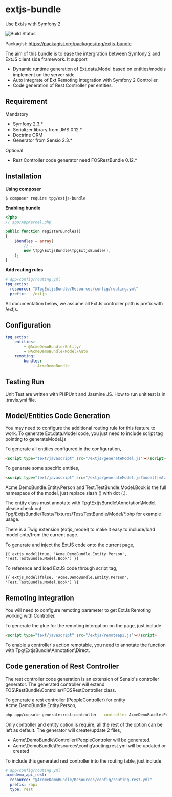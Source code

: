 extjs-bundle
============

Use ExtJs with Symfony 2

![Build Status](https://travis-ci.org/jamesmoey/extjs-bundle.png?branch=2.3)

Packagist: https://packagist.org/packages/tpg/extjs-bundle

The aim of this bundle is to ease the intergration between Symfony 2 and ExtJS client side framework. It support
 - Dynamic runtime generation of Ext.data.Model based on entities/models implement on the server side.
 - Auto integrate of Ext Remoting integration with Symfony 2 Controller.
 - Code generation of Rest Controller per entities.

Requirement
-----------
Mandatory
 - Symfony 2.3.*
 - Serializer library from JMS 0.12.*
 - Doctrine ORM
 - Generator from Sensio 2.3.*

Optional
 - Rest Controller code generator need FOSRestBundle 0.12.*

Installation
------------
**Using composer**
``` bash
$ composer require tpg/extjs-bundle
```

**Enabling bundle**
``` php
<?php
// app/AppKernel.php

public function registerBundles()
{
    $bundles = array(
        // ...
        new \Tpg\ExtjsBundle\TpgExtjsBundle(),
    );
}
```

**Add routing rules**
``` yml
# app/config/routing.yml
tpg_extjs:
  resource: "@TpgExtjsBundle/Resources/config/routing.yml"
  prefix:   /extjs
```

All documentation below, we assume all ExtJs controller path is prefix with /extjs.

Configuration
-------------
``` yaml
tpg_extjs:
    entities:
        - @AcmeDemoBundle/Entity/
        - @AcmeDemoBundle/Model/Auto
    remoting:
        bundles:
            - AcmeDemoBundle
```

Testing Run
-----------
Unit Test are written with PHPUnit and Jasmine JS. How to run unit test is in .travis.yml file.

Model/Entities Code Generation
------------------------------
You may need to configure the additional routing rule for this feature to work. To generate Ext.data.Model code, you just
need to include script tag pointing to generateModel.js

To generate all entities configured in the configuration,
``` html
<script type="text/javascript" src="/extjs/generateModel.js"></script>
```

To generate some specific entities,
``` html
<script type="text/javascript" src="/extjs/generateModel.js?model[]=Acme.DemoBundle.Entity.Person&model[]=Test.TestBundle.Model.Book"></script>
```
Acme.DemoBundle.Entity.Person and Test.TestBundle.Model.Book is the full namespace of the model, just replace slash (\)
with dot (.).

The entity class must annotate with Tpg\ExtjsBundle\Annotation\Model, please check out
Tpg/ExtjsBundle/Tests/Fixtures/Test/TestBundle/Model/*.php for example usage.

There is a Twig extension (extjs_model) to make it easy to include/load model onto/from the current page.

To generate and inject the ExtJS code onto the current page,
``` twig
{{ extjs_model(true, 'Acme.DemoBundle.Entity.Person', 'Test.TestBundle.Model.Book') }}
```

To reference and load ExtJS code through script tag,
``` twig
{{ extjs_model(false, 'Acme.DemoBundle.Entity.Person', 'Test.TestBundle.Model.Book') }}
```

Remoting integration
--------------------
You will need to configure remoting parameter to get ExtJs Remoting working with Controller.

To generate the glue for the remoting intergation on the page, just include
``` html
<script type="text/javascript" src="/extjs/remoteapi.js"></script>
```

To enable a controller's action remotable, you need to annotate the function with Tpg\ExtjsBundle\Annotation\Direct.

Code generation of Rest Controller
----------------------------------
The rest controller code generation is an extension of Sensio's controller generator. The generated controller will extend
FOS\RestBundle\Controller\FOSRestController class.

To generate a rest controller (PeopleController) for entity Acme.DemoBundle.Entity.Person,
``` bash
php app/console generate:rest:controller --controller AcmeDemoBundle:People --entity AcmeDemoBundle:Person
```

Only controller and entity option is require, all the rest of the option can be left as default. The generator will
create/update 2 files,
  - Acme\DemoBundle\Controller\PeopleControler will be generated.
  - Acme\DemoBundle\Resources\config\routing.rest.yml will be updated or created

To include this generated rest controller into the routing table, just include
``` yml
# app/config/routing.yml
acmedemo_api_rest:
  resource: "@AcemeDemoBundle/Resources/config/routing.rest.yml"
  prefix: /api
  type: rest
```
